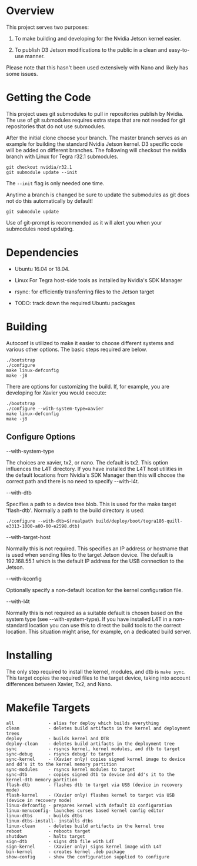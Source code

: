 # Overview

This project serves two purposes:

1. To make building and developing for the Nvidia Jetson kernel easier.

2. To publish D3 Jetson modifications to the public in a clean and
   easy-to-use manner.

Please note that this hasn't been used extensively with Nano and
likely has some issues.

# Getting the Code

This project uses git submodules to pull in repositories publish by
Nvidia. The use of git submodules requires extra steps that are not
needed for git repositories that do not use submodules.

After the initial clone choose your branch. The master branch serves
as an example for building the standard Nvidia Jetson kernel. D3
specific code will be added on different branches. The following will
checkout the nvidia branch with Linux for Tegra r32.1 submodules.

```
git checkout nvidia/r32.1
git submodule update --init
```

The `--init` flag is only needed one time.

Anytime a branch is changed be sure to update the submodules as git
does not do this automatically by default!

```
git submodule update
```

Use of git-prompt is recommended as it will alert you when your
submodules need updating.

# Dependencies

 * Ubuntu 16.04 or 18.04.

 * Linux For Tegra host-side tools as installed by Nvidia's SDK Manager

 * rsync: for efficiently transferring files to the Jetson target

 * TODO: track down the required Ubuntu packages


# Building

Autoconf is utilized to make it easier to choose different systems and
various other options. The basic steps required are below.

```
./bootstrap
./configure
make linux-defconfig
make -j8
```

There are options for customizing the build. If, for example, you are
developing for Xavier you would execute:

```
./bootstrap
./configure --with-system-type=xavier
make linux-defconfig
make -j8
```


## Configure Options

--with-system-type

The choices are xavier, tx2, or nano. The default is tx2. This option
influences the L4T directory. If you have installed the L4T host
utilities in the default locations from Nvidia's SDK Manager then this
will choose the correct path and there is no need to specify
--with-l4t.

--with-dtb

Specifies a path to a device tree blob. This is used for the make
target 'flash-dtb'. Normally a path to the build directory is used:

```
./configure --with-dtb=$(realpath build/deploy/boot/tegra186-quill-e3313-1000-a00-00-e2598.dtb)
```

--with-target-host

Normally this is not required. This specifies an IP address or
hostname that is used when sending files to the target Jetson
device. The default is 192.168.55.1 which is the default IP address
for the USB connection to the Jetson.

--with-kconfig

Optionally specify a non-default location for the kernel configuration
file.

--with-l4t

Normally this is not required as a suitable default is chosen based on
the system type (see --with-system-type). If you have installed L4T in
a non-standard location you can use this to direct the build tools to
the correct location. This situation might arise, for example, on a
dedicated build server.

# Installing

The only step required to install the kernel, modules, and dtb is
`make sync`. This target copies the required files to the target
device, taking into account differences between Xavier, Tx2, and Nano.


# Makefile Targets

	all             - alias for deploy which builds everything
	clean           - deletes build artifacts in the kernel and deployment trees
	deploy          - builds kernel and DTB
	deploy-clean    - deletes build artifacts in the deployment tree
	sync            - rsyncs kernel, kernel modules, and dtb to target
	sync-debug      - rsyncs debug/ to target
	sync-kernel     - (Xavier only) copies signed kernel image to device and dd's it to the kernel memory partition
	sync-modules    - rsyncs kernel modules to target
	sync-dtb        - copies signed dtb to device and dd's it to the kernel-dtb memory partition
	flash-dtb       - flashes dtb to target via USB (device in recovery mode)
	flash-kernel    - (Xavier only) flashes kernel to target via USB (device in recovery mode)
	linux-defconfig - prepares kernel with default D3 configuration
	linux-menuconfig- launches curses based kernel config editor
	linux-dtbs      - builds dtbs
	linux-dtbs-install- installs dtbs
	linux-clean     - deletes build artifacts in the kernel tree
	reboot          - reboots target
	shutdown        - halts target
	sign-dtb        - signs dtb file with L4T
	sign-kernel     - (Xavier only) signs kernel image with L4T
	bin-kernel      - creates kernel .deb package
	show-config     - show the configuration supplied to configure

